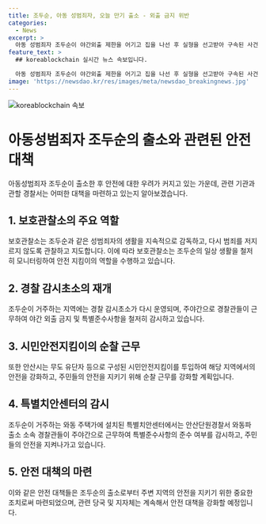 ```yaml
---
title: 조두순, 아동 성범죄자, 오늘 만기 출소 - 외출 금지 위반
categories:
  - News
excerpt: >
  아동 성범죄자 조두순이 야간외출 제한을 어기고 집을 나선 후 실형을 선고받아 구속된 사건이 이슈가 되었다. 출소 후 잠시 운영을 중단했던 경찰 감시초소가 재개되며, 안산시와 동파출소에 배치된 경찰들이 야간 외출 금지 등을 감시할 예정이다. 해당 사건으로 인해 지역에서는 시민 안전지킴이 순찰 근무도 재개될 전망이다. 최근의 사건으로 사회적 관심이 집중되고 있는 상황이다.
feature_text: >
  ## koreablockchain 실시간 뉴스 속보입니다.

  아동 성범죄자 조두순이 야간외출 제한을 어기고 집을 나선 후 실형을 선고받아 구속된 사건이 이슈가 되었다. 출소 후 잠시 운영을 중단했던 경찰 감시초소가 재개되며, 안산시와 동파출소에 배치된 경찰들이 야간 외출 금지 등을 감시할 예정이다. 해당 사건으로 인해 지역에서는 시민 안전지킴이 순찰 근무도 재개될 전망이다. 최근의 사건으로 사회적 관심이 집중되고 있는 상황이다.
image: 'https://newsdao.kr/res/images/meta/newsdao_breakingnews.jpg'
---
```


<p><img src="https://newsdao.kr/res/images/meta/newsdao_breakingnews.jpg" alt="koreablockchain 속보" /></p>

<h1>아동성범죄자 조두순의 출소와 관련된 안전 대책</h1>

<p data-ke-size="size16">아동성범죄자 조두순이 출소한 후 안전에 대한 우려가 커지고 있는 가운데, 관련 기관과 관할 경찰서는 어떠한 대책을 마련하고 있는지 알아보겠습니다.</p>

<h2>1. 보호관찰소의 주요 역할</h2>

<p data-ke-size="size16">보호관찰소는 조두순과 같은 성범죄자의 생활을 지속적으로 감독하고, 다시 범죄를 저지르지 않도록 관찰하고 지도합니다. 이에 따라 보호관찰소는 조두순의 일상 생활을 철저히 모니터링하여 안전 지킴이의 역할을 수행하고 있습니다.</p>

<h2>2. 경찰 감시초소의 재개</h2>

<p data-ke-size="size16">조두순이 거주하는 지역에는 경찰 감시초소가 다시 운영되며, 주야간으로 경찰관들이 근무하여 야간 외출 금지 및 특별준수사항을 철저히 감시하고 있습니다.</p>

<h2>3. 시민안전지킴이의 순찰 근무</h2>

<p data-ke-size="size16">또한 안산시는 무도 유단자 등으로 구성된 시민안전지킴이를 투입하여 해당 지역에서의 안전을 강화하고, 주민들의 안전을 지키기 위해 순찰 근무를 강화할 계획입니다.</p>

<h2>4. 특별치안센터의 감시</h2>

<p data-ke-size="size16">조두순이 거주하는 와동 주택가에 설치된 특별치안센터에서는 안산단원경찰서 와동파출소 소속 경찰관들이 주야간으로 근무하여 특별준수사항의 준수 여부를 감시하고, 주민들의 안전을 지켜나가고 있습니다.</p>

<h2>5. 안전 대책의 마련</h2>

<p data-ke-size="size16">이와 같은 안전 대책들은 조두순의 출소로부터 주변 지역의 안전을 지키기 위한 중요한 조치로써 마련되었으며, 관련 당국 및 지자체는 계속해서 안전 대책을 강화할 예정입니다.</p>

<p data-ke-size="size16">&nbsp;</p>

